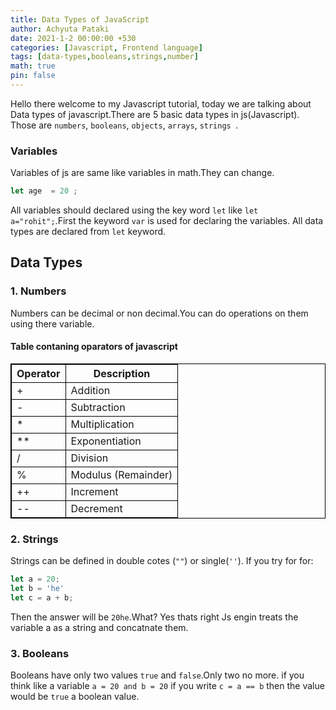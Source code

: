 ```yaml
---
title: Data Types of JavaScript
author: Achyuta Pataki
date: 2021-1-2 00:00:00 +530
categories: [Javascript, Frontend language]
tags: [data-types,booleans,strings,number]
math: true
pin: false
---
```

<style>
table, th, td {
  border: 1px solid black;
}
</style>
Hello there welcome to my Javascript tutorial, today we are talking about Data types of javascript.There are 5 basic data types in js(Javascript).
Those are `numbers`, `booleans`, `objects`, `arrays`, `strings `.

### Variables
Variables of js are same like variables in math.They can change.
```js
let age  = 20 ;
```
All variables should declared using the key word `let` like `let a="rohit";`.First the keyword `var` is used for declaring the variables.
All data types are declared from `let` keyword.
## Data Types
### 1. Numbers
Numbers can be decimal or non decimal.You can do operations on them using there variable.
#### Table contaning oparators of javascript
<table>
  <tr>
    <th>Operator</th>
    <th>Description</th>
  </tr>
  <tr>
    <td>+</td>
    <td>Addition</td>
  </tr>
  <tr>
    <td>-</td>
    <td>Subtraction</td>
  </tr>
  <tr>
    <td>*</td>
    <td>Multiplication</td>
  </tr>
  <tr>
    <td>**</td>
    <td>Exponentiation</td>
  </tr><tr>
    <td>/</td>
    <td>Division</td>
  </tr><tr>
    <td>%</td>
    <td>Modulus (Remainder)</td>
  </tr><tr>
    <td>++</td>
    <td>Increment</td>
  </tr><tr>
    <td>--</td>
    <td>Decrement</td>
  </tr>
</table>

### 2. Strings
Strings can be defined in double cotes (`""`) or single(`''`).
If you try for for:
``` js 
let a = 20;
let b = 'he'
let c = a + b;
```
Then the answer will be `20he`.What? Yes thats right Js engin treats the variable a as a string and concatnate them.

### 3. Booleans
Booleans have only two values `true` and `false`.Only two no more.
if you think like a variable `a = 20 and b = 20` if you write `c = a == b` then the value would be `true` a boolean value.

